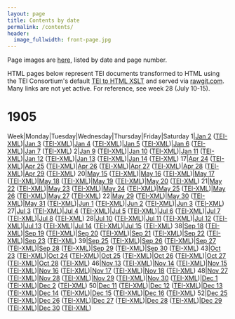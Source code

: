 ```yaml
---
layout: page
title: Contents by date
permalink: /contents/
header:
  image_fullwidth: front-page.jpg
---
```

Page images are [here](https://github.com/dig-eg-gaz/page-images), listed by date and page number.

HTML pages below represent TEI documents transformed to HTML using the TEI Consortium's default [TEI to HTML XSLT](http://www.tei-c.org/release/doc/tei-xsl/) and served via [rawgit.com](http://rawgit.com). Many links are not yet active. For reference, see week 28 (July 10-15).

# 1905

Week|Monday|Tuesday|Wednesday|Thursday|Friday|Saturday
1|[Jan 2](https://cdn.rawgit.com/dig-eg-gaz/content/master/1905-01-02.html) ([TEI-XML](https://cdn.rawgit.com/dig-eg-gaz/content/master/1905-01-02.html))|[Jan 3](https://cdn.rawgit.com/dig-eg-gaz/content/master/1905-01-03.html) ([TEI-XML](https://cdn.rawgit.com/dig-eg-gaz/content/master/1905-01-03.html))|[Jan 4](https://cdn.rawgit.com/dig-eg-gaz/content/master/1905-01-04.html) ([TEI-XML](https://cdn.rawgit.com/dig-eg-gaz/content/master/1905-01-04.html))|[Jan 5](https://cdn.rawgit.com/dig-eg-gaz/content/master/1905-01-05.html) ([TEI-XML](https://cdn.rawgit.com/dig-eg-gaz/content/master/1905-01-05.html))|[Jan 6](https://cdn.rawgit.com/dig-eg-gaz/content/master/1905-01-06.html) ([TEI-XML](https://cdn.rawgit.com/dig-eg-gaz/content/master/1905-01-06.html))|[Jan 7](https://cdn.rawgit.com/dig-eg-gaz/content/master/1905-01-07.html) ([TEI-XML](https://cdn.rawgit.com/dig-eg-gaz/content/master/1905-01-07.html))
2|[Jan 9](https://cdn.rawgit.com/dig-eg-gaz/content/master/1905-01-09.html) ([TEI-XML](https://cdn.rawgit.com/dig-eg-gaz/content/master/1905-01-09.html))|[Jan 10](https://cdn.rawgit.com/dig-eg-gaz/content/master/1905-01-10.html) ([TEI-XML](https://cdn.rawgit.com/dig-eg-gaz/content/master/1905-01-10.html))|[Jan 11](https://cdn.rawgit.com/dig-eg-gaz/content/master/1905-01-11.html) ([TEI-XML](https://cdn.rawgit.com/dig-eg-gaz/content/master/1905-01-11.html))|[Jan 12](https://cdn.rawgit.com/dig-eg-gaz/content/master/1905-01-12.html) ([TEI-XML](https://cdn.rawgit.com/dig-eg-gaz/content/master/1905-01-12.html))|[Jan 13](https://cdn.rawgit.com/dig-eg-gaz/content/master/1905-01-13.html) ([TEI-XML](https://cdn.rawgit.com/dig-eg-gaz/content/master/1905-01-13.html))|[Jan 14](https://cdn.rawgit.com/dig-eg-gaz/content/master/1905-01-14.html) ([TEI-XML](https://cdn.rawgit.com/dig-eg-gaz/content/master/1905-01-14.html))
17|[Apr 24]() ([TEI-XML]())|[Apr 25]() ([TEI-XML]())|[Apr 26]() ([TEI-XML]())|[Apr 27]() ([TEI-XML]())|[Apr 28]() ([TEI-XML]())|[Apr 29]() ([TEI-XML]())
20|[May 15]() ([TEI-XML]())|[May 16]() ([TEI-XML]())|[May 17]() ([TEI-XML]())|[May 18]() ([TEI-XML]())|[May 19]() ([TEI-XML]())|[May 20]() ([TEI-XML]())
21|[May 22]() ([TEI-XML]())|[May 23]() ([TEI-XML]())|[May 24]() ([TEI-XML]())|[May 25]() ([TEI-XML]())|[May 26]() ([TEI-XML]())|[May 27]() ([TEI-XML]())
22|[May 29]() ([TEI-XML]())|[May 30]() ([TEI-XML]())|[May 31]() ([TEI-XML]())|[Jun 1]() ([TEI-XML]())|[Jun 2]() ([TEI-XML]())|[Jun 3]() ([TEI-XML]())
27|[Jul 3]() ([TEI-XML]())|[Jul 4]() ([TEI-XML]())|[Jul 5]() ([TEI-XML]())|[Jul 6]() ([TEI-XML]())|[Jul 7]() ([TEI-XML]())|[Jul 8]() ([TEI-XML]())
28|[Jul 10](https://cdn.rawgit.com/dig-eg-gaz/content/master/1905-07-10.html) ([TEI-XML](https://cdn.rawgit.com/dig-eg-gaz/content/master/1905-07-10.xml))|[Jul 11](https://cdn.rawgit.com/dig-eg-gaz/content/master/1905-07-11.html) ([TEI-XML](https://cdn.rawgit.com/dig-eg-gaz/content/master/1905-07-11.xml))|[Jul 12](https://cdn.rawgit.com/dig-eg-gaz/content/master/1905-07-12.html) ([TEI-XML](https://cdn.rawgit.com/dig-eg-gaz/content/master/1905-07-12.xml))|[Jul 13](https://cdn.rawgit.com/dig-eg-gaz/content/master/1905-07-13.html) ([TEI-XML](https://cdn.rawgit.com/dig-eg-gaz/content/master/1905-07-13.xml))|[Jul 14](https://cdn.rawgit.com/dig-eg-gaz/content/master/1905-07-14.html) ([TEI-XML](https://cdn.rawgit.com/dig-eg-gaz/content/master/1905-07-14.xml))|[Jul 15](https://cdn.rawgit.com/dig-eg-gaz/content/master/1905-07-15.html) ([TEI-XML](https://cdn.rawgit.com/dig-eg-gaz/content/master/1905-07-15.xml))
38|[Sep 18]() ([TEI-XML]())|[Sep 19]() ([TEI-XML]())|[Sep 20]() ([TEI-XML]())|[Sep 21]() ([TEI-XML]())|[Sep 22]() ([TEI-XML]())|[Sep 23]() ([TEI-XML]())
39|[Sep 25]() ([TEI-XML]())|[Sep 26]() ([TEI-XML]())|[Sep 27]() ([TEI-XML]())|[Sep 28]() ([TEI-XML]())|[Sep 29]() ([TEI-XML]())|[Sep 30]() ([TEI-XML]())
43|[Oct 23]() ([TEI-XML]())|[Oct 24]() ([TEI-XML]())|[Oct 25]() ([TEI-XML]())|[Oct 26]() ([TEI-XML]())|[Oct 27]() ([TEI-XML]())|[Oct 28]() ([TEI-XML]())
46|[Nov 13]() ([TEI-XML]())|[Nov 14]() ([TEI-XML]())|[Nov 15]() ([TEI-XML]())|[Nov 16]() ([TEI-XML]())|[Nov 17]() ([TEI-XML]())|[Nov 18]() ([TEI-XML]())
48|[Nov 27]() ([TEI-XML]())|[Nov 28]() ([TEI-XML]())|[Nov 29]() ([TEI-XML]())|[Nov 30]() ([TEI-XML]())|[Dec 1]() ([TEI-XML]())|[Dec 2]() ([TEI-XML]())
50|[Dec 11]() ([TEI-XML]())|[Dec 12]() ([TEI-XML]())|[Dec 13]() ([TEI-XML]())|[Dec 14]() ([TEI-XML]())|[Dec 15]() ([TEI-XML]())|[Dec 16]() ([TEI-XML]())
52|[Dec 25]() ([TEI-XML]())|[Dec 26]() ([TEI-XML]())|[Dec 27]() ([TEI-XML]())|[Dec 28]() ([TEI-XML]())|[Dec 29]() ([TEI-XML]())|[Dec 30]() ([TEI-XML]())
